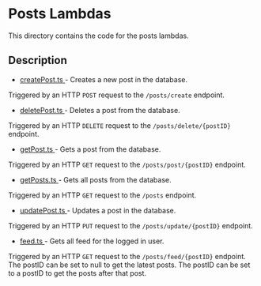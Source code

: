 # Posts Lambdas

This directory contains the code for the posts lambdas.

## Description

- [createPost.ts ](./createPost.ts) - Creates a new post in the database.

Triggered by an HTTP `POST` request to the `/posts/create` endpoint.

- [deletePost.ts ](./deletePost.ts) - Deletes a post from the database.

Triggered by an HTTP `DELETE` request to the `/posts/delete/{postID}` endpoint.

- [getPost.ts ](./getPost.ts) - Gets a post from the database.

Triggered by an HTTP `GET` request to the `/posts/post/{postID}` endpoint.

- [getPosts.ts ](./getPosts.ts) - Gets all posts from the database.

Triggered by an HTTP `GET` request to the `/posts` endpoint.

- [updatePost.ts ](./updatePost.ts) - Updates a post in the database.

Triggered by an HTTP `PUT` request to the `/posts/update/{postID}` endpoint.

- [feed.ts ](./feed.ts) - Gets all feed for the logged in user.

Triggered by an HTTP `GET` request to the `/posts/feed/{postID}` endpoint.
The postID can be set to null to get the latest posts. The postID can be set to a postID to get the posts after that post.
